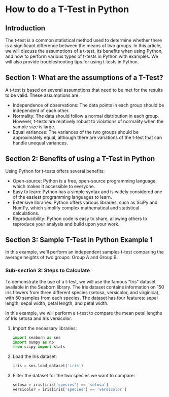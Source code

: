 # How to do a T-Test in Python

## Introduction
The t-test is a common statistical method used to determine whether there is a significant difference between the means of two groups. In this article, we will discuss the assumptions of a t-test, its benefits when using Python, and how to perform various types of t-tests in Python with examples. We will also provide troubleshooting tips for using t-tests in Python.

## Section 1: What are the assumptions of a T-Test?
A t-test is based on several assumptions that need to be met for the results to be valid. These assumptions are:
- Independence of observations: The data points in each group should be independent of each other.
- Normality: The data should follow a normal distribution in each group. However, t-tests are relatively robust to violations of normality when the sample size is large.
- Equal variances: The variances of the two groups should be approximately equal, although there are variations of the t-test that can handle unequal variances.

## Section 2: Benefits of using a T-Test in Python
Using Python for t-tests offers several benefits:
- Open-source: Python is a free, open-source programming language, which makes it accessible to everyone.
- Easy to learn: Python has a simple syntax and is widely considered one of the easiest programming languages to learn.
- Extensive libraries: Python offers various libraries, such as SciPy and NumPy, which simplify complex mathematical and statistical calculations.
- Reproducibility: Python code is easy to share, allowing others to reproduce your analysis and build upon your work.

## Section 3: Sample T-Test in Python Example 1
In this example, we'll perform an independent samples t-test comparing the average heights of two groups: Group A and Group B.

### Sub-section 3: Steps to Calculate
To demonstrate the use of a t-test, we will use the famous "Iris" dataset available in the Seaborn library. The Iris dataset contains information on 150 iris flowers from three different species (setosa, versicolor, and virginica), with 50 samples from each species. The dataset has four features: sepal length, sepal width, petal length, and petal width.

In this example, we will perform a t-test to compare the mean petal lengths of Iris setosa and Iris versicolor.

1. Import the necessary libraries:
   ```python
   import seaborn as sns
   import numpy as np
   from scipy import stats
2. Load the Iris dataset:
   ```python
   iris = sns.load_dataset('iris')
3. Filter the dataset for the two species we want to compare:
   ```python
   setosa = iris[iris['species'] == 'setosa']
   versicolor = iris[iris['species'] == 'versicolor']

